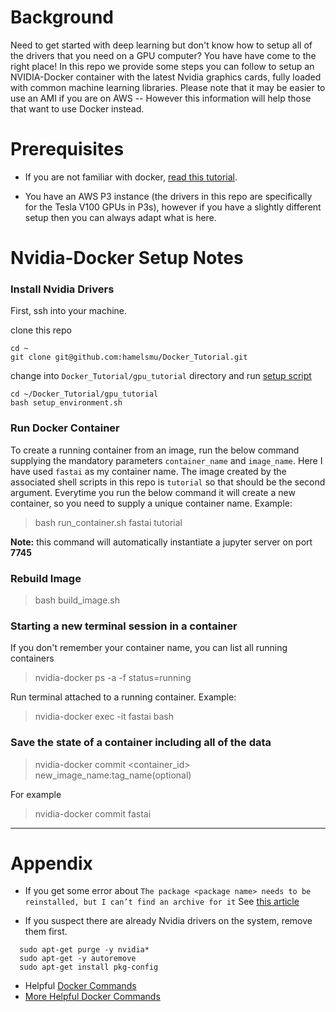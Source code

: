 # Background

Need to get started with deep learning but don't know how to setup all of the drivers that you need on a GPU computer?  You have have come to the right place!  In this repo we provide some steps you can follow to setup an NVIDIA-Docker container with the latest Nvidia graphics cards, fully loaded with common machine learning libraries.   Please note that it may be easier to use an AMI if you are on AWS -- However this information will help those that want to use Docker instead.

# Prerequisites

- If you are not familiar with docker, [read this tutorial](https://medium.com/@hamelhusain/how-docker-can-help-you-become-a-more-effective-data-scientist-7fc048ef91d5).

- You have an AWS P3 instance (the drivers in this repo are specifically for the Tesla V100 GPUs in P3s), however if you have a slightly different setup then you can always adapt what is here.

# Nvidia-Docker Setup Notes

### Install Nvidia Drivers
First, ssh into your machine.

clone this repo
```
cd ~
git clone git@github.com:hamelsmu/Docker_Tutorial.git
```

change into `Docker_Tutorial/gpu_tutorial` directory and run [setup script](./build_container.sh)

```
cd ~/Docker_Tutorial/gpu_tutorial
bash setup_environment.sh
```

### Run Docker Container

To create a running container from an image, run the below command supplying the mandatory parameters `container_name` and `image_name`.  Here I have used `fastai` as my container name.  The image created by the associated shell scripts in this repo is `tutorial` so that should be the second argument.  Everytime you run the below command it will create a new container, so you need to supply a unique container name.  Example:

> bash run_container.sh fastai tutorial

**Note:** this command will automatically instantiate a jupyter server on port **7745**

### Rebuild Image

> bash build_image.sh

### Starting a new terminal session in a container

If you don't remember your container name, you can list all running containers

> nvidia-docker ps -a -f status=running

Run terminal attached to a running container.  Example:

> nvidia-docker exec -it fastai bash

### Save the state of a container including all of the data

> nvidia-docker commit <container_id> new_image_name:tag_name(optional)

For example

> nvidia-docker commit fastai

---

# Appendix

- If you get some error about `The package <package name> needs to be reinstalled, but I can’t find an archive for it`  See [this article](http://www.ihaveapc.com/2011/10/fix-annoying-the-package-needs-to-be-reinstalled-but-i-cant-find-an-archive-for-it-error-in-linux-mint-ubuntu/)

- If you suspect there are already Nvidia drivers on the system, remove them first.
```
  sudo apt-get purge -y nvidia*
  sudo apt-get -y autoremove
  sudo apt-get install pkg-config
```

- Helpful [Docker Commands](https://zaiste.net/posts/removing_docker_containers/)
- [More Helpful Docker Commands](https://www.digitalocean.com/community/tutorials/how-to-remove-docker-images-containers-and-volumes)
